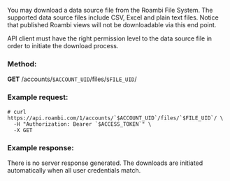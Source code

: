 You may download a data source file from the Roambi File System.  The supported data source files include CSV, Excel and plain text files.  Notice that published Roambi views will not be downloadable via this end point.

API client must have the right permission level to the data source file in order to initiate the download process.

### Method:


**GET** /accounts/`$ACCOUNT_UID`/files/`$FILE_UID`/

### Example request:


```
# curl https://api.roambi.com/1/accounts/`$ACCOUNT_UID`/files/`$FILE_UID`/ \
  -H "Authorization: Bearer `$ACCESS_TOKEN`" \
  -X GET
```
### Example response:

There is no server response generated.  The downloads are initiated automatically when all user credentials match.
